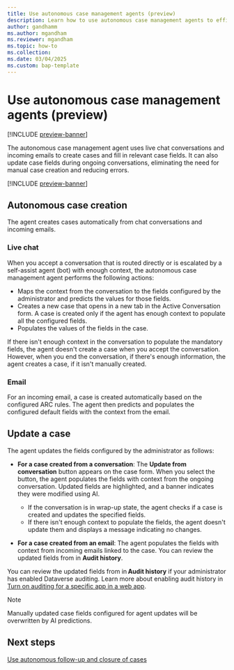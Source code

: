 ```yaml
---
title: Use autonomous case management agents (preview)
description: Learn how to use autonomous case management agents to efficiently handle case management tasks.
author: gandhamm
ms.author: mgandham
ms.reviewer: mgandham
ms.topic: how-to 
ms.collection: 
ms.date: 03/04/2025
ms.custom: bap-template 
---
```


# Use autonomous case management agents (preview)

[!INCLUDE [preview-banner](~/../shared-content/shared/preview-includes/preview-banner.md)]

The autonomous case management agent  uses live chat conversations and incoming emails  to create cases and fill in relevant case fields. It can also update case fields during ongoing conversations, eliminating the need for manual case creation and reducing errors.

[!INCLUDE [preview-banner](../../../shared-content/shared/preview-includes/preview-note-d365.md)]


## Autonomous case creation

The agent creates cases automatically from chat conversations and incoming emails.

### Live chat

When you accept a conversation that is routed directly or is escalated by a self-assist agent (bot) with enough context, the autonomous case management agent performs the following actions:

- Maps the context from the conversation to the fields configured by the administrator and predicts the values for those fields.
- Creates a new case that opens in a new tab in the Active Conversation form. A case is created only if the agent has enough context to populate all the configured fields.
- Populates the values of the fields in the case.

If there isn't enough context in the conversation to populate the mandatory fields, the agent doesn't create a case when you accept the conversation. However, when you end the conversation, if there's enough information, the agent creates a case, if it isn't manually created.

### Email

For an incoming email, a case is created automatically based on the configured ARC rules. The agent then predicts and populates the configured default fields with the context from the email. 

## Update a case

The agent updates the fields configured by the administrator as follows:

- **For a case created from a conversation**: The **Update from conversation** button appears on the case form. When you select the button, the agent populates the fields with context from the ongoing conversation. Updated fields are highlighted, and a banner indicates they were modified using AI.
  - If the conversation is in wrap-up state, the agent checks if a case is created and updates the specified fields.
  - If there isn't enough context to populate the fields, the agent doesn't update them and displays a message indicating no changes.

- **For a case created from an email**: The agent populates the fields with context from incoming emails linked to the case. You can review the updated fields from in **Audit history**.

 You can review the updated fields from in **Audit history** if your administrator has enabled Dataverse auditing. Learn more about enabling audit history in [Turn on auditing for a specific app in a web app](/power-platform/admin/manage-dataverse-auditing#turn-on-auditing-for-a-specific-app-in-a-web-app). 

> [!NOTE]
> Manually updated case fields configured for agent updates will be overwritten by AI predictions.

## Next steps

 [Use autonomous follow-up and closure of cases](use-follow-up-closure.md)